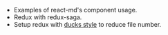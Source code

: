 - Examples of react-md's component usage. 
- Redux with redux-saga.
- Setup redux with [ducks style](https://github.com/erikras/ducks-modular-redux) to reduce file number.